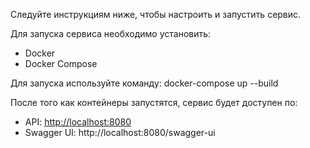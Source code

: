 Следуйте инструкциям ниже, чтобы настроить и запустить сервис.

Для запуска сервиса необходимо установить:

- Docker
- Docker Compose

Для запуска используйте команду: docker-compose up --build

После того как контейнеры запустятся, сервис будет доступен по:

- API: [http://localhost:8080](http://localhost:8080/)
- Swagger UI: http://localhost:8080/swagger-ui
